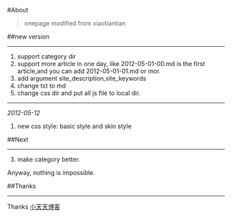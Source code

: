 #About

> onepage modified from xiaotiantian

##new version

---

1. support category dir
2. support more article in one day, like 2012-05-01-00.md is the first article,and you can add 2012-05-01-01.md or mor.
3. add argument site_description,site_keywords
4. change txt to md
5. change css dir and put all js file to local dir.

---

*2012-05-12*
1. new css style: basic style and skin style

##Next

---

3. make category better.

Anyway, nothing is impossible.

##Thanks

---

Thanks [小天天博客](https://github.com/onlytiancai/xiaotiantian "小天天博客")

